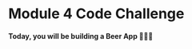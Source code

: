 # Module 4 Code Challenge

#### Today, you will be building a Beer App 🍺🍺🍺

<!-- ### Step 1

-- As a user, when the page loads, I should see a list of beer names retrieved from an API on the right hand side of the screen.

### Step 2

-- As a user, when I click a beer name, the application should reveal more information about that particular beer.

### Step 3

-- As a user, I can filter through the beer list by typing the name of a beer in the search input -->

<!-- AND DONE. -->


